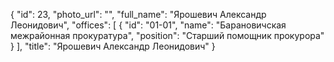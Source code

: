 {
    "id": 23,
    "photo_url": "",
    "full_name": "Ярошевич Александр Леонидович",
    "offices": [
        {
            "id": "01-01",
            "name": "Барановичская межрайонная прокуратура",
            "position": "Старший помощник прокурора"
        }
    ],
    "title": "Ярошевич Александр Леонидович"
}